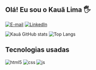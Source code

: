 ## Olá! Eu sou o Kauã Lima 🖐️

[![E-mail](https://img.shields.io/badge/Gmail-D14836?style=for-the-badge&logo=gmail&logoColor=white)](kaualimadesouza15@gmail.com)
[![LinkedIn](https://img.shields.io/badge/LinkedIn-0077B5?style=for-the-badge&logo=linkedin&logoColor=white)](https://www.linkedin.com/in/kau%C3%A3-souza-8724b9208/)


![Kauã GitHub stats](https://github-readme-stats.vercel.app/api?username=Kaua15&show_icons=true&theme=dracula)
![Top Langs](https://github-readme-stats.vercel.app/api/top-langs/?username=Kaua15&hide_progress=true)



## Tecnologias usadas

<div style="display: inline_block">
  <img align="center" alt="html5" src="https://img.shields.io/badge/HTML5-E34F26?style=for-the-badge&logo=html5&logoColor=white" />
  <img align="center" alt="css" src="https://img.shields.io/badge/CSS3-1572B6?style=for-the-badge&logo=css3&logoColor=white" />
  <img align="center" alt="js" src="https://img.shields.io/badge/JavaScript-F7DF1E?style=for-the-badge&logo=javascript&logoColor=black" />
</div><br/>
